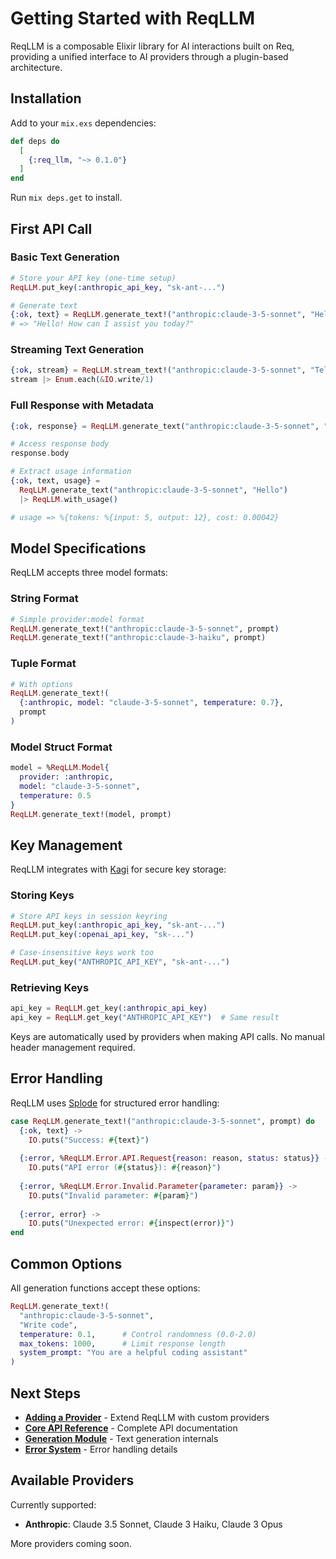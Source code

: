# Getting Started with ReqLLM

ReqLLM is a composable Elixir library for AI interactions built on Req, providing a unified interface to AI providers through a plugin-based architecture.

## Installation

Add to your `mix.exs` dependencies:

```elixir
def deps do
  [
    {:req_llm, "~> 0.1.0"}
  ]
end
```

Run `mix deps.get` to install.

## First API Call

### Basic Text Generation

```elixir
# Store your API key (one-time setup)
ReqLLM.put_key(:anthropic_api_key, "sk-ant-...")

# Generate text
{:ok, text} = ReqLLM.generate_text!("anthropic:claude-3-5-sonnet", "Hello world")
# => "Hello! How can I assist you today?"
```

### Streaming Text Generation

```elixir
{:ok, stream} = ReqLLM.stream_text!("anthropic:claude-3-5-sonnet", "Tell me a story")
stream |> Enum.each(&IO.write/1)
```

### Full Response with Metadata

```elixir
{:ok, response} = ReqLLM.generate_text("anthropic:claude-3-5-sonnet", "Hello")

# Access response body
response.body

# Extract usage information
{:ok, text, usage} = 
  ReqLLM.generate_text("anthropic:claude-3-5-sonnet", "Hello") 
  |> ReqLLM.with_usage()

# usage => %{tokens: %{input: 5, output: 12}, cost: 0.00042}
```

## Model Specifications

ReqLLM accepts three model formats:

### String Format

```elixir
# Simple provider:model format
ReqLLM.generate_text!("anthropic:claude-3-5-sonnet", prompt)
ReqLLM.generate_text!("anthropic:claude-3-haiku", prompt)
```

### Tuple Format

```elixir
# With options
ReqLLM.generate_text!(
  {:anthropic, model: "claude-3-5-sonnet", temperature: 0.7}, 
  prompt
)
```

### Model Struct Format

```elixir
model = %ReqLLM.Model{
  provider: :anthropic, 
  model: "claude-3-5-sonnet", 
  temperature: 0.5
}
ReqLLM.generate_text!(model, prompt)
```

## Key Management

ReqLLM integrates with [Kagi](https://github.com/jidoworkspace/kagi) for secure key storage:

### Storing Keys

```elixir
# Store API keys in session keyring
ReqLLM.put_key(:anthropic_api_key, "sk-ant-...")
ReqLLM.put_key(:openai_api_key, "sk-...")

# Case-insensitive keys work too
ReqLLM.put_key("ANTHROPIC_API_KEY", "sk-ant-...")
```

### Retrieving Keys

```elixir
api_key = ReqLLM.get_key(:anthropic_api_key)
api_key = ReqLLM.get_key("ANTHROPIC_API_KEY")  # Same result
```

Keys are automatically used by providers when making API calls. No manual header management required.

## Error Handling

ReqLLM uses [Splode](https://github.com/zachdaniel/splode) for structured error handling:

```elixir
case ReqLLM.generate_text!("anthropic:claude-3-5-sonnet", prompt) do
  {:ok, text} -> 
    IO.puts("Success: #{text}")
    
  {:error, %ReqLLM.Error.API.Request{reason: reason, status: status}} ->
    IO.puts("API error (#{status}): #{reason}")
    
  {:error, %ReqLLM.Error.Invalid.Parameter{parameter: param}} ->
    IO.puts("Invalid parameter: #{param}")
    
  {:error, error} ->
    IO.puts("Unexpected error: #{inspect(error)}")
end
```

## Common Options

All generation functions accept these options:

```elixir
ReqLLM.generate_text!(
  "anthropic:claude-3-5-sonnet",
  "Write code",
  temperature: 0.1,      # Control randomness (0.0-2.0)
  max_tokens: 1000,      # Limit response length
  system_prompt: "You are a helpful coding assistant"
)
```

## Next Steps

- **[Adding a Provider](file:///Users/mhostetler/Source/Jido/jido_workspace/projects/req_llm/guides/adding_a_provider.md)** - Extend ReqLLM with custom providers
- **[Core API Reference](file:///Users/mhostetler/Source/Jido/jido_workspace/projects/req_llm/lib/req_llm.ex)** - Complete API documentation
- **[Generation Module](file:///Users/mhostetler/Source/Jido/jido_workspace/projects/req_llm/lib/req_llm/generation.ex)** - Text generation internals
- **[Error System](file:///Users/mhostetler/Source/Jido/jido_workspace/projects/req_llm/lib/req_llm/error.ex)** - Error handling details

## Available Providers

Currently supported:

- **Anthropic**: Claude 3.5 Sonnet, Claude 3 Haiku, Claude 3 Opus

More providers coming soon.
